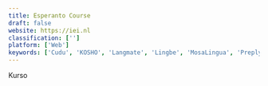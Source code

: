 ```yaml
---
title: Esperanto Course
draft: false 
website: https://iei.nl
classification: ['']
platform: ['Web']
keywords: ['Cudu', 'KOSHO', 'Langmate', 'Lingbe', 'MosaLingua', 'Preply', 'Wlingua']
---
```

Kurso